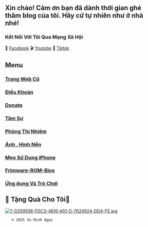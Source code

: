 ## Xin chào! Cảm ơn bạn đã dành thời gian ghé thăm blog của tôi. Hãy cứ tự nhiên như ở nhà nhé!


### Kết Nối Với Tôi Qua Mạng Xã Hội

🛜 [Facebook](https://www.facebook.com/share/ndTFfxYv341qvp2u/?mibextid=LQQJ4d)
🎬 [Youtube](https://youtube.com/@vmnit?si=6dEH_U5U6u3dkWKH)
🌁 [Tiktok](https://www.tiktok.com/@vuminhngoc113?_t=8poWrP6S3M8&_r=1)





## Menu

### [Trang Web Cũ](http://vmnit.mobie.in)



### [Điều Khoản ](https://github.com/vuminhngocpt/Tam-su-cua-toi/blob/main/README.md)


### [ Donate ](https://github.com/vuminhngocpt/Donate-Ung-ho-Admin)


### [Tâm Sự](https://github.com/vuminhngocpt/gioithieivetoi)


### [Phòng Thí Nhiệm](test)


### [ Ảnh , Hình Nền ](https://github.com/vuminhngocpt/Hinhnendt)
 

### [Mẹo Sử Dụng iPhone](https://github.com/vuminhngocpt/Danh-cho-nguoi-khuyet-tat)


### [Frimware-ROM-Bios](https://github.com/vuminhngocpt/Up-rom/blob/main/README.md)


### [Ứng dụng Và Trò Chơi](https://github.com/vuminhngocpt/Ungdungs60/blob/main/README.md)




        
## 🎁 Tặng Quà Cho Tôi🧧

[![7-D259558-FDC3-4816-A10-D-7624924-DD4-FE.jpg](https://i.postimg.cc/8zvtkbnP/7-D259558-FDC3-4816-A10-D-7624924-DD4-FE.jpg)](https://postimg.cc/Yvp1bQHJ)



       © 2025 Vu Minh Ngoc

